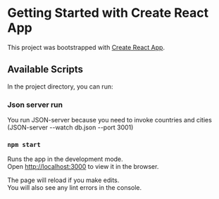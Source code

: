 # Getting Started with Create React App

This project was bootstrapped with [Create React App](https://github.com/facebook/create-react-app).

## Available Scripts

In the project directory, you can run:

### Json server run
You run JSON-server because you need to invoke countries and cities   (JSON-server --watch db.json --port 3001)

### `npm start`

Runs the app in the development mode.\
Open [http://localhost:3000](http://localhost:3000) to view it in the browser.

The page will reload if you make edits.\
You will also see any lint errors in the console.

